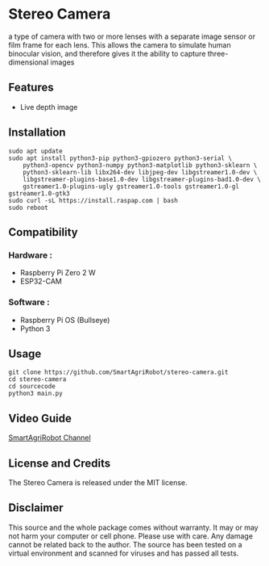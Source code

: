 # Stereo Camera
a type of camera with two or more lenses with a separate image sensor or film frame for each lens. This allows the camera to simulate human binocular vision, and therefore gives it the ability to capture three-dimensional images

## Features
* Live depth image

## Installation
```
sudo apt update
sudo apt install python3-pip python3-gpiozero python3-serial \
	python3-opencv python3-numpy python3-matplotlib python3-sklearn \
	python3-sklearn-lib libx264-dev libjpeg-dev libgstreamer1.0-dev \
	libgstreamer-plugins-base1.0-dev libgstreamer-plugins-bad1.0-dev \
	gstreamer1.0-plugins-ugly gstreamer1.0-tools gstreamer1.0-gl gstreamer1.0-gtk3
sudo curl -sL https://install.raspap.com | bash
sudo reboot
```
## Compatibility
### Hardware :
* Raspberry Pi Zero 2 W
* ESP32-CAM

### Software :
* Raspberry Pi OS (Bullseye)
* Python 3

## Usage
```
git clone https://github.com/SmartAgriRobot/stereo-camera.git
cd stereo-camera
cd sourcecode
python3 main.py
```
## Video Guide
[SmartAgriRobot Channel](https://www.youtube.com/channel/UCOgiOXJ43hnMZIsxGAZKoPQ)
## License and Credits
The Stereo Camera is released under the MIT license.

## Disclaimer
This source and the whole package comes without warranty. It may or may not harm your computer or cell phone. Please use with care. Any damage cannot be related back to the author. The source has been tested on a virtual environment and scanned for viruses and has passed all tests.
